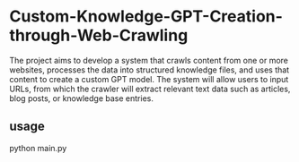 # Custom-Knowledge-GPT-Creation-through-Web-Crawling
The project aims to develop a system that crawls content from one or more websites, processes the data into structured knowledge files, and uses that content to create a custom GPT model. The system will allow users to input URLs, from which the crawler will extract relevant text data such as articles, blog posts, or knowledge base entries. 

## usage
python main.py